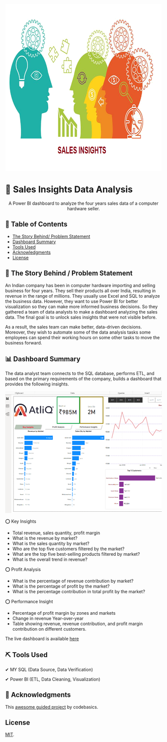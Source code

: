 <!-- Comment : Project Banner -->
<p align="center">
  <a href="" rel="noopener">
 <img width=800px height=535px src="/Images/si_cover.png" alt="Project banner"></a>
</p>

<!-- ---------------------------------------------------------------- -->
<!-- Comment : Project Description-->
# 📣 Sales Insights Data Analysis

<p align="center"> A Power BI dashboard to analyze the four years sales data of a computer hardware seller. 
    <br> 
</p>

<!-- 📣 Power BI Project-02 : Sales Insights Dashboard -->

## 📝 Table of Contents
+ [The Story Behind/ Problem Statement](#a_0_TSB)
+ [Dashboard Summary ](#a_1_DS) 
+ [Tools Used](#a_2_built_using)
+ [Acknowledgments](#a_3_acknowledgements)
+ [License](#a_4_license)

## 📝 The Story Behind / Problem Statement  <a name = "a_0_TSB"></a>

<p align="justified"> 
An Indian company has been in computer hardware importing and selling business for four years. They sell their products all over India, resulting in revenue in the range of millions. They usually use Excel and SQL to analyze the business data. However, they want to use Power BI for better visualization so they can make more informed business decisions. So they gathered a team of data analysts to make a dashboard analyzing the sales data. The final goal is to unlock sales insights that were not visible before. 

As a result, the sales team can make better, data-driven decisions. Moreover, they wish to automate some of the data analysis tasks some employees can spend their working hours on some other tasks to move the business forward. 
</p>

## 📊 Dashboard Summary  <a name = "a_1_DS"></a>

<p align="justified"> 
The data analyst team connects to the SQL database, performs ETL, and based on the primary requirements of the company, builds a dashboard that provides the following insights. 
</p>

![Add Image](/Images/si_da_pb_db.PNG)  

⭕ Key Insights 

- Total revenue, sales quantity, profit margin 
- What is the revenue by market?
- What is the sales quantity by market?
- Who are the top five customers filtered by the market?
- What are the top five best-selling products filtered by market?
- What is the overall trend in revenue? 

⭕ Profit Analysis 

- What is the percentage of revenue contribution by market? 
- What is the percentage of profit by the market? 
- What is the percentage contribution in total profit by the market? 

⭕ Performance Insight 

- Percentage of profit margin by zones and markets 
- Change in revenue Year-over-year
- Table showing revenue, revenue contribution, and profit margin contribution on different customers.

The live dashboard is available [here](https://www.novypro.com/project/sales-insights-power-bi-5)


## ⛏️ Tools Used  <a name = "a_2_built_using"></a>

<p align="justified"> 
✔ MY SQL (Data Source, Data Verification)

✔ Power BI (ETL, Data Cleaning, Visualization)
</p>

## 🎉 Acknowledgments  <a name = "a_3_acknowledgements"></a>

This [awesome guided project](https://www.youtube.com/playlist?list=PLeo1K3hjS3uva8pk1FI3iK9kCOKQdz1I9) by codebasics.


## License <a name = "a_4_license"></a> 

[MIT](https://choosealicense.com/licenses/mit/).

